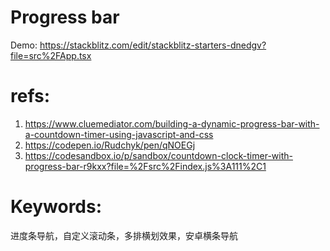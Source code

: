 # Progress bar

Demo: https://stackblitz.com/edit/stackblitz-starters-dnedgv?file=src%2FApp.tsx

# refs:

1. https://www.cluemediator.com/building-a-dynamic-progress-bar-with-a-countdown-timer-using-javascript-and-css
2. https://codepen.io/Rudchyk/pen/qNOEGj
3. https://codesandbox.io/p/sandbox/countdown-clock-timer-with-progress-bar-r9kxx?file=%2Fsrc%2Findex.js%3A111%2C1

# Keywords:

进度条导航，自定义滚动条，多排横划效果，安卓横条导航